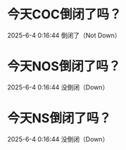 # 今天COC倒闭了吗？

2025-6-4 0:16:44 倒闭了（Not Down）

# 今天NOS倒闭了吗？

2025-6-4 0:16:44 没倒闭（Down）

# 今天NS倒闭了吗？

2025-6-4 0:16:44 没倒闭（Down）

